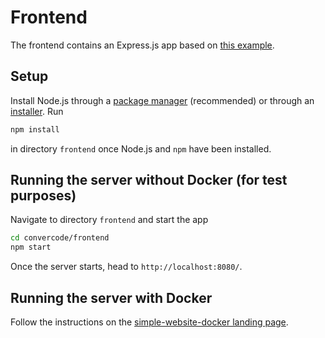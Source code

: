 # Frontend
The frontend contains an Express.js app based on [this example](https://expressjs.com/en/starter/hello-world.html).

## Setup
Install Node.js through a [package manager](https://nodejs.org/en/download/package-manager/) (recommended) or through an [installer](https://nodejs.org/en/download/). Run
```bash
npm install
```
in directory `frontend` once Node.js and `npm` have been installed.

## Running the server without Docker (for test purposes)
Navigate to directory `frontend` and start the app
```bash
cd convercode/frontend
npm start
```
Once the server starts, head to `http://localhost:8080/`.

## Running the server with Docker
Follow the instructions on the [simple-website-docker landing page](https://github.com/jessvb/simple-website-docker).
